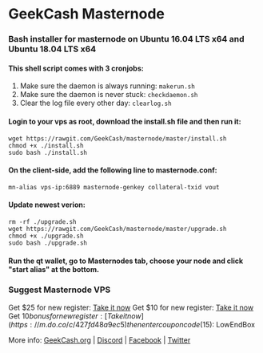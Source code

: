 # GeekCash Masternode
### Bash installer for masternode on Ubuntu 16.04 LTS x64 and Ubuntu 18.04 LTS x64

#### This shell script comes with 3 cronjobs: 
1. Make sure the daemon is always running: `makerun.sh`
2. Make sure the daemon is never stuck: `checkdaemon.sh`
3. Clear the log file every other day: `clearlog.sh`

#### Login to your vps as root, download the install.sh file and then run it:
```
wget https://rawgit.com/GeekCash/masternode/master/install.sh
chmod +x ./install.sh
sudo bash ./install.sh
```

#### On the client-side, add the following line to masternode.conf:
```
mn-alias vps-ip:6889 masternode-genkey collateral-txid vout
```

#### Update newest verion:
```
rm -rf ./upgrade.sh
wget https://rawgit.com/GeekCash/masternode/master/upgrade.sh
chmod +x ./upgrade.sh
sudo bash ./upgrade.sh
```

#### Run the qt wallet, go to Masternodes tab, choose your node and click "start alias" at the bottom.

### Suggest Masternode VPS
Get $25 for new register: [Take it now](https://upcloud.com/signup/?promo=57GV2N)
Get $10 for new register: [Take it now](https://www.vultr.com/?ref=6838038)
Get $10 bonus for new register: [Take it now](https://m.do.co/c/427fd48a9ec5)
then enter coupon code ($15): LowEndBox


More info: [GeekCash.org](https://geekcash.org) | [Discord](https://discord.gg/4fDKzQw) | [Facebook](https://www.facebook.com/geekcash.org) | [Twitter](https://twitter.com/GeekCash)